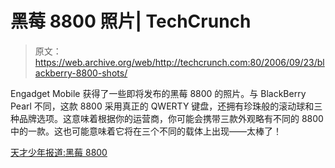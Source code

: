 # 黑莓 8800 照片| TechCrunch

> 原文：<https://web.archive.org/web/http://techcrunch.com:80/2006/09/23/blackberry-8800-shots/>

Engadget Mobile 获得了一些即将发布的黑莓 8800 的照片。与 BlackBerry Pearl 不同，这款 8800 采用真正的 QWERTY 键盘，还拥有珍珠般的滚动球和三种品牌选项。这意味着根据你的运营商，你可能会携带三款外观略有不同的 8800 中的一款。这也可能意味着它将在三个不同的载体上出现——太棒了！

[天才少年报道:黑莓 8800](https://web.archive.org/web/20131225165853/http://www.engadgetmobile.com/2006/09/23/the-boy-genius-report-pictures-of-blackberry-8800/)